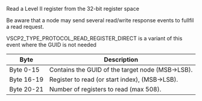 Read a Level II register from the 32-bit register space

Be aware that a node may send several read/write response events to fullfil a read request.

VSCP2_TYPE_PROTOCOL_READ_REGISTER_DIRECT is a variant of this event where the GUID is not needed

 | Byte       | Description                                      | 
 | ----       | -----------                                      | 
 | Byte 0-15  | Contains the GUID of the target node (MSB->LSB). | 
 | Byte 16-19 | Register to read (or start index), (MSB->LSB).   | 
 | Byte 20-21 | Number of registers to read (max 508).           | 



